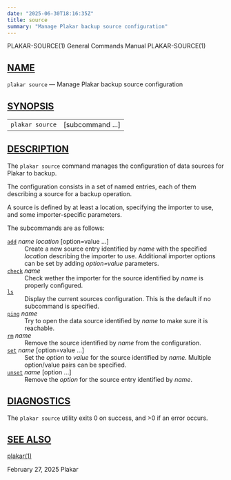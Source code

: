 ```yaml
---
date: "2025-06-30T18:16:35Z"
title: source
summary: "Manage Plakar backup source configuration"
---
```

<div class="head" role="doc-pageheader" aria-label="Manual header
  line"><span class="head-ltitle">PLAKAR-SOURCE(1)</span>
  <span class="head-vol">General Commands Manual</span>
  <span class="head-rtitle">PLAKAR-SOURCE(1)</span></div>
<main class="manual-text">
<section class="Sh">
<h2 class="Sh" id="NAME"><a class="permalink" href="#NAME">NAME</a></h2>
<p class="Pp"><code class="Nm">plakar source</code> &#x2014;
    <span class="Nd" role="doc-subtitle">Manage Plakar backup source
    configuration</span></p>
</section>
<section class="Sh">
<h2 class="Sh" id="SYNOPSIS"><a class="permalink" href="#SYNOPSIS">SYNOPSIS</a></h2>
<table class="Nm">
  <tr>
    <td><code class="Nm">plakar source</code></td>
    <td>[subcommand ...]</td>
  </tr>
</table>
</section>
<section class="Sh">
<h2 class="Sh" id="DESCRIPTION"><a class="permalink" href="#DESCRIPTION">DESCRIPTION</a></h2>
<p class="Pp">The <code class="Nm">plakar source</code> command manages the
    configuration of data sources for Plakar to backup.</p>
<p class="Pp">The configuration consists in a set of named entries, each of them
    describing a source for a backup operation.</p>
<p class="Pp">A source is defined by at least a location, specifying the
    importer to use, and some importer-specific parameters.</p>
<p class="Pp">The subcommands are as follows:</p>
<dl class="Bl-tag">
  <dt id="add"><a class="permalink" href="#add"><code class="Cm">add</code></a>
    <var class="Ar">name</var> <var class="Ar">location</var> [option=value
    ...]</dt>
  <dd>Create a new source entry identified by <var class="Ar">name</var> with
      the specified <var class="Ar">location</var> describing the importer to
      use. Additional importer options can be set by adding
      <var class="Ar">option=value</var> parameters.</dd>
  <dt id="check"><a class="permalink" href="#check"><code class="Cm">check</code></a>
    <var class="Ar">name</var></dt>
  <dd>Check wether the importer for the source identified by
      <var class="Ar">name</var> is properly configured.</dd>
  <dt id="ls"><a class="permalink" href="#ls"><code class="Cm">ls</code></a></dt>
  <dd>Display the current sources configuration. This is the default if no
      subcommand is specified.</dd>
  <dt id="ping"><a class="permalink" href="#ping"><code class="Cm">ping</code></a>
    <var class="Ar">name</var></dt>
  <dd>Try to open the data source identified by <var class="Ar">name</var> to
      make sure it is reachable.</dd>
  <dt id="rm"><a class="permalink" href="#rm"><code class="Cm">rm</code></a>
    <var class="Ar">name</var></dt>
  <dd>Remove the source identified by <var class="Ar">name</var> from the
      configuration.</dd>
  <dt id="set"><a class="permalink" href="#set"><code class="Cm">set</code></a>
    <var class="Ar">name</var> [option=value ...]</dt>
  <dd>Set the <var class="Ar">option</var> to <var class="Ar">value</var> for
      the source identified by <var class="Ar">name</var>. Multiple option/value
      pairs can be specified.</dd>
  <dt id="unset"><a class="permalink" href="#unset"><code class="Cm">unset</code></a>
    <var class="Ar">name</var> [option ...]</dt>
  <dd>Remove the <var class="Ar">option</var> for the source entry identified by
      <var class="Ar">name</var>.</dd>
</dl>
</section>
<section class="Sh">
<h2 class="Sh" id="DIAGNOSTICS"><a class="permalink" href="#DIAGNOSTICS">DIAGNOSTICS</a></h2>
<p class="Pp">The <code class="Nm">plakar source</code> utility exits&#x00A0;0
    on success, and&#x00A0;&gt;0 if an error occurs.</p>
</section>
<section class="Sh">
<h2 class="Sh" id="SEE_ALSO"><a class="permalink" href="#SEE_ALSO">SEE
  ALSO</a></h2>
<p class="Pp"><a class="Xr" href="../plakar/" aria-label="plakar, section
    1">plakar(1)</a></p>
</section>
</main>
<div class="foot" role="doc-pagefooter" aria-label="Manual footer
  line"><span class="foot-left"></span><span class="foot-date">February 27,
  2025</span> <span class="foot-os">Plakar</span></div>
